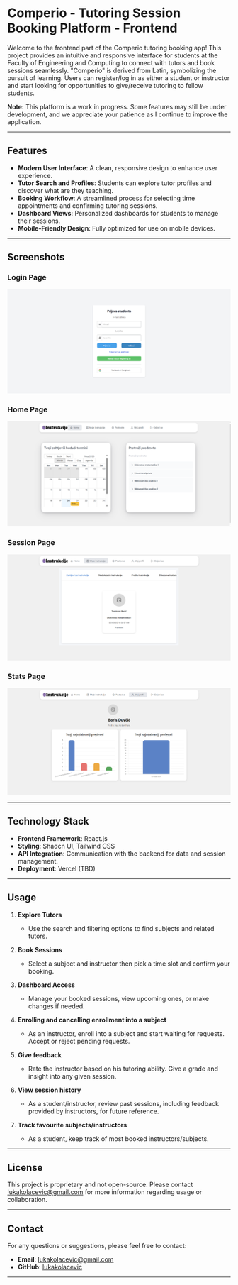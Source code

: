 # Comperio - Tutoring Session Booking Platform - Frontend

Welcome to the frontend part of the Comperio tutoring booking app! This project provides an intuitive and responsive interface for students at the Faculty of Engineering and Computing to connect with tutors and book sessions seamlessly. "Comperio" is derived from Latin, symbolizing the pursuit of learning. Users can register/log in as either a student or instructor and start looking for opportunities to give/receive tutoring to fellow students. 

**Note:** This platform is a work in progress. Some features may still be under development, and we appreciate your patience as I continue to improve the application.

---

## Features

- **Modern User Interface**: A clean, responsive design to enhance user experience.
- **Tutor Search and Profiles**: Students can explore tutor profiles and discover what are they teaching.
- **Booking Workflow**: A streamlined process for selecting time appointments and confirming tutoring sessions.
- **Dashboard Views**: Personalized dashboards for students to manage their sessions.
- **Mobile-Friendly Design**: Fully optimized for use on mobile devices.

---

## Screenshots

### Login Page
![Login Page](./images/login-page.png)

### Home Page
![Home Page](./images/home-page.png)

### Session Page
![Session Page](./images/session-page.png)

### Stats Page
![Stats Page](./images/stats-page.png)

---

## Technology Stack

- **Frontend Framework**: React.js
- **Styling**: Shadcn UI, Tailwind CSS
- **API Integration**: Communication with the backend for data and session management.
- **Deployment**: Vercel (TBD)

---

## Usage

1. **Explore Tutors**
   - Use the search and filtering options to find subjects and related tutors.

2. **Book Sessions**
   - Select a subject and instructor then pick a time slot and confirm your booking.

3. **Dashboard Access**
   - Manage your booked sessions, view upcoming ones, or make changes if needed.

4. **Enrolling and cancelling enrollment into a subject**
   - As an instructor, enroll into a subject and start waiting for requests. Accept or reject pending requests.

5. **Give feedback**
   - Rate the instructor based on his tutoring ability. Give a grade and insight into any given session.

6. **View session history**
   - As a student/instructor, review past sessions, including feedback provided by instructors, for future reference.

7. **Track favourite subjects/instructors**
   - As a student, keep track of most booked instructors/subjects.

---

## License

This project is proprietary and not open-source. Please contact [lukakolacevic@gmail.com](mailto:lukakolacevic@gmail.com) for more information regarding usage or collaboration.

---

## Contact

For any questions or suggestions, please feel free to contact:

- **Email**: [lukakolacevic@gmail.com](mailto:lukakolacevic@gmail.com)
- **GitHub**: [lukakolacevic](https://github.com/lukakolacevic)

---
